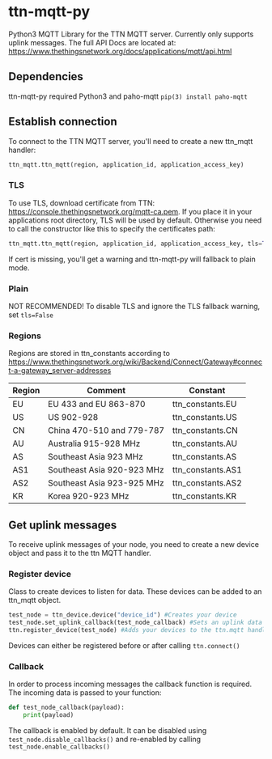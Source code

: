 # ttn-mqtt-py
Python3 MQTT Library for the TTN MQTT server. Currently only supports uplink messages. The full API Docs are located at: https://www.thethingsnetwork.org/docs/applications/mqtt/api.html

## Dependencies
ttn-mqtt-py required Python3 and paho-mqtt
```pip(3) install paho-mqtt```

## Establish connection
To connect to the TTN MQTT server, you'll need to create a new ttn_mqtt handler:
```python
ttn_mqtt.ttn_mqtt(region, application_id, application_access_key)
```

### TLS
To use TLS, download certificate from TTN: https://console.thethingsnetwork.org/mqtt-ca.pem. If you place it in your applications root directory, TLS will be used by default. Otherwise you need to call the constructor like this to specify the certificates path:
```python
ttn_mqtt.ttn_mqtt(region, application_id, application_access_key, tls=True, mqtt_ca="mqtt-ca.pem")
```
If cert is missing, you'll get a warning and ttn-mqtt-py will fallback to plain mode.

### Plain
NOT RECOMMENDED! To disable TLS and ignore the TLS fallback warning, set ```tls=False```

### Regions
Regions are stored in ttn_constants according to https://www.thethingsnetwork.org/wiki/Backend/Connect/Gateway#connect-a-gateway_server-addresses

|Region|Comment                    |Constant         |
|------|---------------------------|-----------------|
|EU    |EU 433 and EU 863-870      |ttn_constants.EU |
|US    |US 902-928                 |ttn_constants.US |
|CN    |China 470-510 and 779-787  |ttn_constants.CN |
|AU    |Australia 915-928 MHz      |ttn_constants.AU |
|AS    |Southeast Asia 923 MHz     |ttn_constants.AS |
|AS1   |Southeast Asia 920-923 MHz |ttn_constants.AS1|
|AS2   |Southeast Asia 923-925 MHz |ttn_constants.AS2|
|KR    |Korea 920-923 MHz          |ttn_constants.KR |

## Get uplink messages
To receive uplink messages of your node, you need to create a new device object and pass it to the ttn MQTT handler.
### Register device
Class to create devices to listen for data. These devices can be added to an ttn_mqtt object.
```python
test_node = ttn_device.device("device_id") #Creates your device
test_node.set_uplink_callback(test_node_callback) #Sets an uplink data callback
ttn.register_device(test_node) #Adds your devices to the ttn.mqtt handler
```
Devices can either be registered before or after calling ```ttn.connect()```
### Callback
In order to process incoming messages the callback function is required. The incoming data is passed to your function:
```python
def test_node_callback(payload):
    print(payload)
```
The callback is enabled by default. It can be disabled using ```test_node.disable_callbacks()``` and re-enabled by calling ```test_node.enable_callbacks()```
